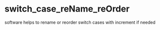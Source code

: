 # switch_case_reName_reOrder
software helps to rename or reorder switch cases with increment if needed
